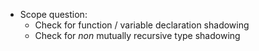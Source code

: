 - Scope question:
  + Check for function / variable declaration shadowing
  + Check for _non_ mutually recursive type shadowing
